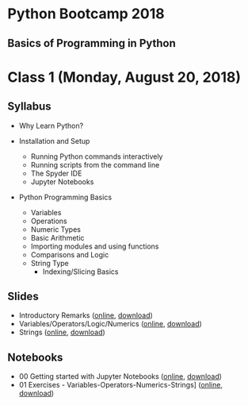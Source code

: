 # Python Bootcamp 2018

## Basics of Programming in Python

Class 1 (Monday, August 20, 2018)
=================================

Syllabus
------
- Why Learn Python?
- Installation and Setup
  - Running Python commands interactively
  - Running scripts from the command line
  - The Spyder IDE
  - Jupyter Notebooks
  
- Python Programming Basics
  -	Variables
  - Operations
  - Numeric Types
  - Basic Arithmetic
  -	Importing modules and using functions
  -	Comparisons and Logic
  - String Type
      - Indexing/Slicing Basics

Slides
------
  - Introductory Remarks ([online](https://docs.google.com/presentation/d/14nBW5YuNdrO3PXVBSQ8rZWJBR5HLjfjdS1xWudWCtrU/edit?usp=sharing), [download](slides/00%20Python%20Introductory%20Remarks.pptx))
  - Variables/Operators/Logic/Numerics ([online](https://docs.google.com/presentation/d/1I5AGwYXlEuhgnqG1Lus9kLAoc-u2eOCHtESAArMLVbk/edit?usp=sharing), [download](slides/01%20Variables_Operators_Logic_Numerics.pptx))
  - Strings ([online](https://docs.google.com/presentation/d/1yQAfXpWT6GJz1_zbsdnqZItXhqWUYj1bZjAlWVkdxe8/edit?usp=sharing), [download](slides/02%20Strings.pptx))
  
Notebooks
---------
  - 00 Getting started with Jupyter Notebooks ([online](https://mybinder.org/v2/gh/vineetbansal/Python-Bootcamp/master?filepath=notebooks/00%20Getting%20started%20with%20Jupyter%20Notebooks.ipynb), [download](notebooks/00%20Getting%20started%20with%20Jupyter%20Notebooks.ipynb))
  - 01 Exercises - Variables-Operators-Numerics-Strings] ([online](https://mybinder.org/v2/gh/vineetbansal/Python-Bootcamp/master?filepath=notebooks/01%20Exercises%20-%20Variables-Operators-Numerics-Strings.ipynb), [download](notebooks/01%20Exercises%20-%20Variables-Operators-Numerics-Strings.ipynb))

